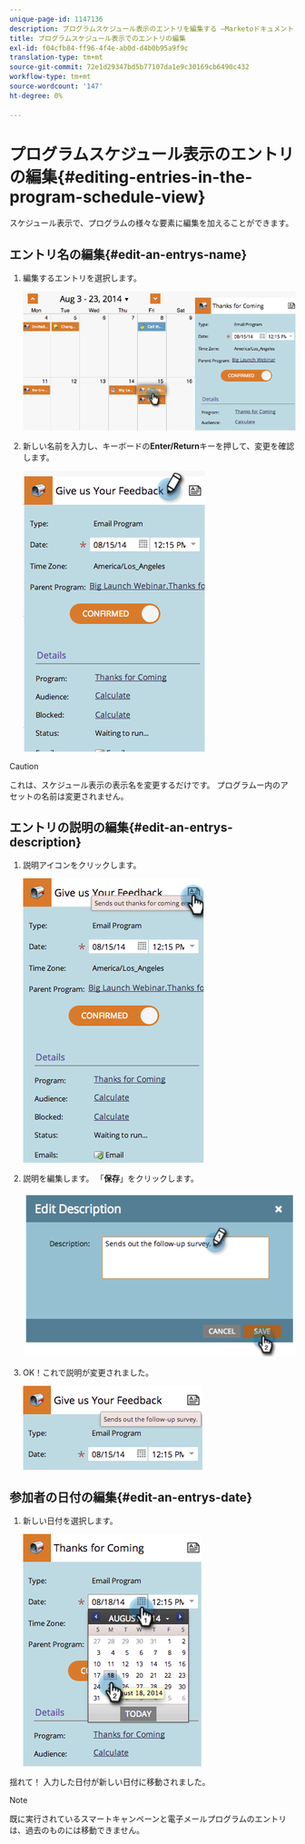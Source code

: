 ```yaml
---
unique-page-id: 1147136
description: プログラムスケジュール表示のエントリを編集する —Marketoドキュメント — 製品ドキュメント
title: プログラムスケジュール表示でのエントリの編集
exl-id: f04cfb84-ff96-4f4e-ab0d-d4b0b95a9f9c
translation-type: tm+mt
source-git-commit: 72e1d29347bd5b77107da1e9c30169cb6490c432
workflow-type: tm+mt
source-wordcount: '147'
ht-degree: 0%

---
```


# プログラムスケジュール表示のエントリの編集{#editing-entries-in-the-program-schedule-view}

スケジュール表示で、プログラムの様々な要素に編集を加えることができます。

## エントリ名の編集{#edit-an-entrys-name}

1. 編集するエントリを選択します。

   ![](assets/image2014-9-18-18-3a1-3a36.png)

1. 新しい名前を入力し、キーボードの&#x200B;**Enter/Return**&#x200B;キーを押して、変更を確認します。

   ![](assets/image2014-9-18-18-3a1-3a53.png)

>[!CAUTION]
>
>これは、スケジュール表示の表示名を変更するだけです。 プログラムー内のアセットの名前は変更されません。

## エントリの説明の編集{#edit-an-entrys-description}

1. 説明アイコンをクリックします。

   ![](assets/image2014-9-18-18-3a3-3a7.png)

1. 説明を編集します。 「**保存**」をクリックします。

   ![](assets/image2014-9-18-18-3a3-3a22.png)

1. OK！これで説明が変更されました。

   ![](assets/image2014-9-18-18-3a3-3a48.png)

## 参加者の日付の編集{#edit-an-entrys-date}

1. 新しい日付を選択します。

   ![](assets/image2014-9-18-18-3a4-3a39.png)

揺れて！ 入力した日付が新しい日付に移動されました。

>[!NOTE]
>
> 既に実行されているスマートキャンペーンと電子メールプログラムのエントリは、過去のものには移動できません。
